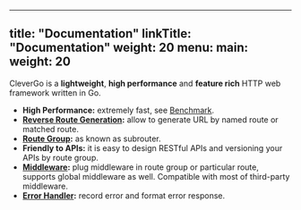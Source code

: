 
---
title: "Documentation"
linkTitle: "Documentation"
weight: 20
menu:
  main:
    weight: 20
---

CleverGo is a <strong>lightweight</strong>, <strong>high performance</strong> and <strong>feature rich</strong> HTTP web framework written in Go.

- **High Performance:** extremely fast, see [Benchmark](/docs/benchmark).
- **[Reverse Route Generation](/docs/routing/url-generation):** allow to generate URL by named route or matched route.
- **[Route Group](/docs/routing/route-group):** as known as subrouter.
- **Friendly to APIs:** it is easy to design RESTful APIs and versioning your APIs by route group.
- **[Middleware](/docs/middleware):** plug middleware in route group or particular route, supports global middleware as well. Compatible with most of third-party middleware.
- **[Error Handler](/docs/error-handling):** record error and format error response.
